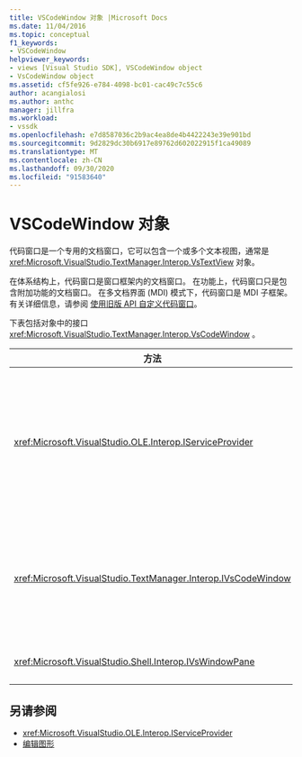 ```yaml
---
title: VSCodeWindow 对象 |Microsoft Docs
ms.date: 11/04/2016
ms.topic: conceptual
f1_keywords:
- VSCodeWindow
helpviewer_keywords:
- views [Visual Studio SDK], VSCodeWindow object
- VsCodeWindow object
ms.assetid: cf5fe926-e784-4098-bc01-cac49c7c55c6
author: acangialosi
ms.author: anthc
manager: jillfra
ms.workload:
- vssdk
ms.openlocfilehash: e7d8587036c2b9ac4ea8de4b4422243e39e901bd
ms.sourcegitcommit: 9d2829dc30b6917e89762d602022915f1ca49089
ms.translationtype: MT
ms.contentlocale: zh-CN
ms.lasthandoff: 09/30/2020
ms.locfileid: "91583640"
---
```

# <a name="vscodewindow-object"></a>VSCodeWindow 对象
代码窗口是一个专用的文档窗口，它可以包含一个或多个文本视图，通常是 <xref:Microsoft.VisualStudio.TextManager.Interop.VsTextView> 对象。

 在体系结构上，代码窗口是窗口框架内的文档窗口。 在功能上，代码窗口只是包含附加功能的文档窗口。 在多文档界面 (MDI) 模式下，代码窗口是 MDI 子框架。 有关详细信息，请参阅 [使用旧版 API 自定义代码窗口](../vs-2015/extensibility/customizing-code-windows-by-using-the-legacy-api.md?view=vs-2015&preserve-view=true)。

 下表包括对象中的接口 <xref:Microsoft.VisualStudio.TextManager.Interop.VsCodeWindow> 。

|方法|说明|
|------------|-----------------|
|<xref:Microsoft.VisualStudio.OLE.Interop.IServiceProvider>|提供了一种通用访问机制，用于查找全局唯一标识符 (GUID) 标识的服务。|
|<xref:Microsoft.VisualStudio.TextManager.Interop.IVsCodeWindow>|表示包含一个或多个代码视图 (MDI) 子级的多文档接口。|
|<xref:Microsoft.VisualStudio.Shell.Interop.IVsWindowPane>|填充窗口框架。|

## <a name="see-also"></a>另请参阅
- <xref:Microsoft.VisualStudio.OLE.Interop.IServiceProvider>
- [编辑图形](https://www.microsoft.com/download/details.aspx?id=55984)